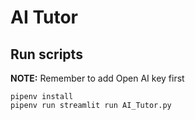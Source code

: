 # AI Tutor

## Run scripts

**NOTE:** Remember to add Open AI key first 

```
pipenv install
pipenv run streamlit run AI_Tutor.py
```